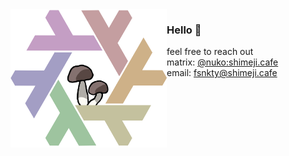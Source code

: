 <img align="left" src="./pridemushienix.png" width="250"/>

### Hello 👋
feel free to reach out <br>
matrix: [@nuko:shimeji.cafe](https://matrix.to/#/@nuko:shimeji.cafe) <br>
email: fsnkty@shimeji.cafe <br>
